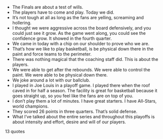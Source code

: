  - The Finals are about a test of wills.
 - The players have to come and play. Today we did.
 - It’s not tough at all as long as the fans are yelling, screaming and hollering.
 - I thought we were aggressive across the board defensively, and you could just see it grow. As the game went along, you could see the confidence grow. It showed in the fourth quarter.
 - We came in today with a chip on our shoulder to prove who we are.
 - That’s how we like to play basketball, is be physical down there in the paint and force teams to the perimeter.
 - There was nothing magical that the coaching staff did. This is about the players.
 - We were able to get after the rebounds. We were able to control the paint. We were able to be physical down there.
 - We joke around a lot with our ballclub.
 - I played in Joe Louis in a playoff game. I played there when the roof caved in for half a season. The facility is great for basketball because it goes straight up, so you feel like the fans are on top of you.
 - I don’t play them a lot of minutes. I have great starters. I have All-Stars, world champions.
 - They scored 26 points in three quarters. That’s solid defense.
 - What I’ve talked about the entire series and throughout this playoffs is about intensity and effort, desire and will of our players.

13 quotes